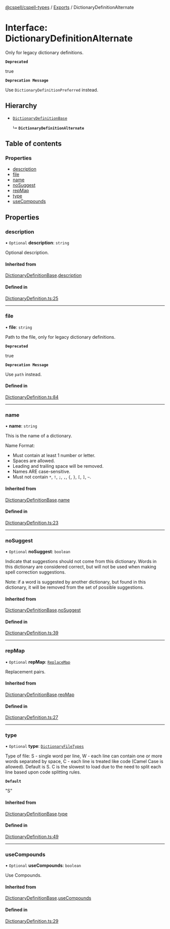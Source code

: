 [@cspell/cspell-types](../README.md) / [Exports](../modules.md) / DictionaryDefinitionAlternate

# Interface: DictionaryDefinitionAlternate

Only for legacy dictionary definitions.

**`Deprecated`**

true

**`Deprecation Message`**

Use `DictionaryDefinitionPreferred` instead.

## Hierarchy

- [`DictionaryDefinitionBase`](DictionaryDefinitionBase.md)

  ↳ **`DictionaryDefinitionAlternate`**

## Table of contents

### Properties

- [description](DictionaryDefinitionAlternate.md#description)
- [file](DictionaryDefinitionAlternate.md#file)
- [name](DictionaryDefinitionAlternate.md#name)
- [noSuggest](DictionaryDefinitionAlternate.md#nosuggest)
- [repMap](DictionaryDefinitionAlternate.md#repmap)
- [type](DictionaryDefinitionAlternate.md#type)
- [useCompounds](DictionaryDefinitionAlternate.md#usecompounds)

## Properties

### description

• `Optional` **description**: `string`

Optional description.

#### Inherited from

[DictionaryDefinitionBase](DictionaryDefinitionBase.md).[description](DictionaryDefinitionBase.md#description)

#### Defined in

[DictionaryDefinition.ts:25](https://github.com/streetsidesoftware/cspell/blob/d20c1f2/packages/cspell-types/src/DictionaryDefinition.ts#L25)

___

### file

• **file**: `string`

Path to the file, only for legacy dictionary definitions.

**`Deprecated`**

true

**`Deprecation Message`**

Use `path` instead.

#### Defined in

[DictionaryDefinition.ts:84](https://github.com/streetsidesoftware/cspell/blob/d20c1f2/packages/cspell-types/src/DictionaryDefinition.ts#L84)

___

### name

• **name**: `string`

This is the name of a dictionary.

Name Format:
- Must contain at least 1 number or letter.
- Spaces are allowed.
- Leading and trailing space will be removed.
- Names ARE case-sensitive.
- Must not contain `*`, `!`, `;`, `,`, `{`, `}`, `[`, `]`, `~`.

#### Inherited from

[DictionaryDefinitionBase](DictionaryDefinitionBase.md).[name](DictionaryDefinitionBase.md#name)

#### Defined in

[DictionaryDefinition.ts:23](https://github.com/streetsidesoftware/cspell/blob/d20c1f2/packages/cspell-types/src/DictionaryDefinition.ts#L23)

___

### noSuggest

• `Optional` **noSuggest**: `boolean`

Indicate that suggestions should not come from this dictionary.
Words in this dictionary are considered correct, but will not be
used when making spell correction suggestions.

Note: if a word is suggested by another dictionary, but found in
this dictionary, it will be removed from the set of
possible suggestions.

#### Inherited from

[DictionaryDefinitionBase](DictionaryDefinitionBase.md).[noSuggest](DictionaryDefinitionBase.md#nosuggest)

#### Defined in

[DictionaryDefinition.ts:39](https://github.com/streetsidesoftware/cspell/blob/d20c1f2/packages/cspell-types/src/DictionaryDefinition.ts#L39)

___

### repMap

• `Optional` **repMap**: [`ReplaceMap`](../modules.md#replacemap)

Replacement pairs.

#### Inherited from

[DictionaryDefinitionBase](DictionaryDefinitionBase.md).[repMap](DictionaryDefinitionBase.md#repmap)

#### Defined in

[DictionaryDefinition.ts:27](https://github.com/streetsidesoftware/cspell/blob/d20c1f2/packages/cspell-types/src/DictionaryDefinition.ts#L27)

___

### type

• `Optional` **type**: [`DictionaryFileTypes`](../modules.md#dictionaryfiletypes)

Type of file:
S - single word per line,
W - each line can contain one or more words separated by space,
C - each line is treated like code (Camel Case is allowed).
Default is S.
C is the slowest to load due to the need to split each line based upon code splitting rules.

**`Default`**

"S"

#### Inherited from

[DictionaryDefinitionBase](DictionaryDefinitionBase.md).[type](DictionaryDefinitionBase.md#type)

#### Defined in

[DictionaryDefinition.ts:49](https://github.com/streetsidesoftware/cspell/blob/d20c1f2/packages/cspell-types/src/DictionaryDefinition.ts#L49)

___

### useCompounds

• `Optional` **useCompounds**: `boolean`

Use Compounds.

#### Inherited from

[DictionaryDefinitionBase](DictionaryDefinitionBase.md).[useCompounds](DictionaryDefinitionBase.md#usecompounds)

#### Defined in

[DictionaryDefinition.ts:29](https://github.com/streetsidesoftware/cspell/blob/d20c1f2/packages/cspell-types/src/DictionaryDefinition.ts#L29)

